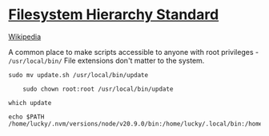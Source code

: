 # [Filesystem Hierarchy Standard](https://refspecs.linuxfoundation.org/FHS_3.0/fhs/index.html)

[Wikipedia](https://en.wikipedia.org/wiki/Filesystem_Hierarchy_Standard)

A common place to make scripts accessible to anyone with root privileges -  `/usr/local/bin/` 
File extensions don't matter to the system.

```
sudo mv update.sh /usr/local/bin/update
```

```
	sudo chown root:root /usr/local/bin/update
```

```
which update
```

```
echo $PATH
/home/lucky/.nvm/versions/node/v20.9.0/bin:/home/lucky/.local/bin:/home/lucky/bin:/usr/local/sbin:/usr/local/bin:/usr/sbin:/usr/bin:/sbin:/bin:/usr/games:/usr/local/games:/snap/bin:/snap/bin:/home/lucky/.dotnet/tools:/home/lucky/.local/bin

```

